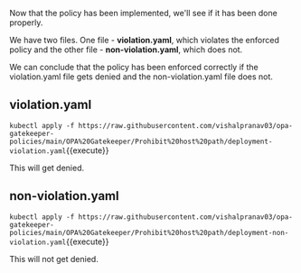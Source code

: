 Now that the policy has been implemented, we'll see if it has been done properly.

We have two files. One file - **violation.yaml**, which violates the enforced policy and the other file - **non-violation.yaml**, which does not.

We can conclude that the policy has been enforced correctly if the violation.yaml file gets denied and the non-violation.yaml file does not.

## violation.yaml
`kubectl apply -f https://raw.githubusercontent.com/vishalpranav03/opa-gatekeeper-policies/main/OPA%20Gatekeeper/Prohibit%20host%20path/deployment-violation.yaml`{{execute}}

This will get denied.

## non-violation.yaml
`kubectl apply -f https://raw.githubusercontent.com/vishalpranav03/opa-gatekeeper-policies/main/OPA%20Gatekeeper/Prohibit%20host%20path/deployment-non-violation.yaml`{{execute}}

This will not get denied.
